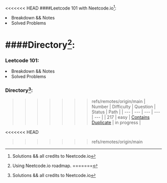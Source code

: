 <<<<<<< HEAD
####Leetcode 101 with Neetcode.io[^1]:
<li> Breakdown && Notes
<li> Solved Problems

####Directory[^2]:
=======
### Leetcode 101:
<li> Breakdown && Notes
<li> Solved Problems

### Directory[^1]:
>>>>>>> refs/remotes/origin/main
| Number | Difficulty | Question | Status | Path |
| --- | --- | --- | --- | --- |
| 217 | easy | [Contains Duplicate](https://leetcode.com/problems/contains-duplicate/) | in progress |

<<<<<<< HEAD
[^1]: Solutions && all credits to Neetcode.io
[^2]: Using Neetcode.io roadmap.
=======
[^1]: Using Neetcode.io roadmap.
>>>>>>> refs/remotes/origin/main
